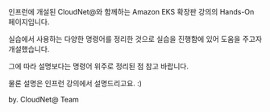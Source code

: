 인프런에 개설된 CloudNet@와 함께하는 Amazon EKS 확장판 강의의 Hands-On 페이지입니다.

실습에서 사용하는 다양한 명령어를 정리한 것으로 실습을 진행함에 있어 도움을 주고자 개설했습니다.

그에 따라 설명보다는 명령어 위주로 정리된 점 참고 바랍니다.

물론 설명은 인프런 강의에서 설명드리고요. :)

by. CloudNet@ Team
